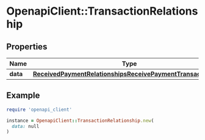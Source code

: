 # OpenapiClient::TransactionRelationship

## Properties

| Name | Type | Description | Notes |
| ---- | ---- | ----------- | ----- |
| **data** | [**ReceivedPaymentRelationshipsReceivePaymentTransactionData**](ReceivedPaymentRelationshipsReceivePaymentTransactionData.md) |  |  |

## Example

```ruby
require 'openapi_client'

instance = OpenapiClient::TransactionRelationship.new(
  data: null
)
```

